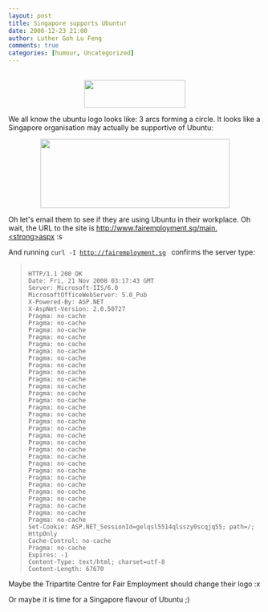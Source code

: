 ```yaml
---
layout: post
title: Singapore supports Ubuntu!
date: 2008-12-23 21:00
author: Luther Goh Lu Feng
comments: true
categories: [humour, Uncategorized]
---
```

<div>&nbsp;</div>
<div align="center"><a href='http://linuxNUS.org/wp-content/uploads/2008/11/ubuntulogo.png'><img src="http://linuxNUS.org/wp-content/uploads/2008/11/ubuntulogo.png" alt="" title="ubuntulogo" width="202" height="55" class="aligncenter size-full wp-image-112" /></a></div>

We all know the ubuntu logo looks like: 3 arcs forming a circle. It looks like a Singapore organisation may actually be supportive of Ubuntu:

<div align="center"><a href='http://www.fairemployment.sg/main.aspx'><img src="http://linuxNUS.org/wp-content/uploads/2008/11/logo.jpg" alt="" title="logo" width="377" height="138" class="aligncenter size-full wp-image-113" /></a></div>

Oh let's email them to see if they are using Ubuntu in their workplace. Oh wait, the URL to the site is <a href="http://www.fairemployment.sg/main.aspx">http://www.fairemployment.sg/main.<strong>aspx</strong></a> :s

And running <code>curl -I http://fairemployment.sg </code> confirms the server type:


<blockquote><code>
HTTP/1.1 200 OK
Date: Fri, 21 Nov 2008 03:17:43 GMT
Server: Microsoft-IIS/6.0
MicrosoftOfficeWebServer: 5.0_Pub
X-Powered-By: ASP.NET
X-AspNet-Version: 2.0.50727
Pragma: no-cache
Pragma: no-cache
Pragma: no-cache
Pragma: no-cache
Pragma: no-cache
Pragma: no-cache
Pragma: no-cache
Pragma: no-cache
Pragma: no-cache
Pragma: no-cache
Pragma: no-cache
Pragma: no-cache
Pragma: no-cache
Pragma: no-cache
Pragma: no-cache
Pragma: no-cache
Pragma: no-cache
Pragma: no-cache
Pragma: no-cache
Pragma: no-cache
Pragma: no-cache
Pragma: no-cache
Pragma: no-cache
Pragma: no-cache
Pragma: no-cache
Pragma: no-cache
Pragma: no-cache
Pragma: no-cache
Pragma: no-cache
Pragma: no-cache
Set-Cookie: ASP.NET_SessionId=gelqsl5514qlsszy0scqjq55; path=/; HttpOnly
Cache-Control: no-cache
Pragma: no-cache
Expires: -1
Content-Type: text/html; charset=utf-8
Content-Length: 67670
</code>
</blockquote>

Maybe the Tripartite Centre for Fair Employment should change their logo :x

Or maybe it is time for a Singapore flavour of Ubuntu ;)
